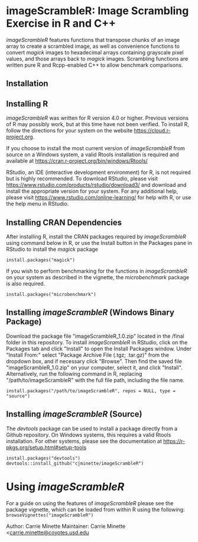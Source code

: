 # imageScrambleR: Image Scrambling Exercise in R and C++


*imageScrambleR* features functions that transpose chunks of an image array to create a scrambled image, as well as convenience functions to convert *magick* images to hexadecimal arrays containing grayscale pixel values, and those arrays back to *magick* images.  Scrambling functions are written pure R and Rcpp-enabled C++ to allow benchmark comparisons.

## Installation

## Installing R

*imageScrambleR* was written for R version 4.0 or higher.  Previous versions of R may possibly work, but at this time have not been verified.
To install R, follow the directions for your system on the website https://cloud.r-project.org.

If you choose to install the most current version of *imageScrambleR* from source on a Windows system, a valid Rtools installation is required and available at https://cran.r-project.org/bin/windows/Rtools/

RStudio, an IDE (interactive development environment) for R, is not required but is highly recommended.  To download RStudio, please visit https://www.rstudio.com/products/rstudio/download3/ and download and install the appropriate version for your system.  For any additional help, please visit https://www.rstudio.com/online-learning/ for help with R, or use the help menu in RStudio.

## Installing CRAN Dependencies

After installing R, install the CRAN packages required by *imageScrambleR* using command below in R, or use the Install button in the Packages pane in RStudio to install the *magick* package

`install.packages("magick")`

If you wish to perform benchmarking for the functions in *imageScrambleR* on your system as described in the vignette, the *microbenchmark* package is also required.

`install.packages("microbenchmark")`

## Installing *imageScrambleR* (Windows Binary Package)

Download the package file "imageScrambleR_1.0.zip" located in the /final folder in this repository.
To install *imageScrambleR* in RStudio, click on the Packages tab and click "Install" to open the Install Packages window. Under "Install From:" select "Package Archive File (.tgz; .tar.gz)" from the dropdown box, and if necessary click "Browse".  Then find the saved file "imageScrambleR_1.0.zip" on your computer, select it, and click "Install".  Alternatively, run the following command in R, replacing "/path/to/imageScrambleR" with the full file path, including the file name.

`install.packages("/path/to/imageScrambleR", repos = NULL, type = "source")`

## Installing *imageScrambleR* (Source)

The *devtools* package can be used to install a package directly from a Github repository.  On Windows systems, this requires a valid Rtools installation.  For other systems, please see the documentation at https://r-pkgs.org/setup.html#setup-tools

`install.packages("devtools")`
`devtools::install_github("cjminette/imageScrambleR")`

# Using *imageScrambleR*

For a guide on using the features of *imageScrambleR* please see the package vignette, which can be loaded from within R using the following:
`browseVignettes("imageScrambleR")`


Author: Carrie Minette
Maintainer: Carrie Minette <carrie.minette@coyotes.usd.edu
